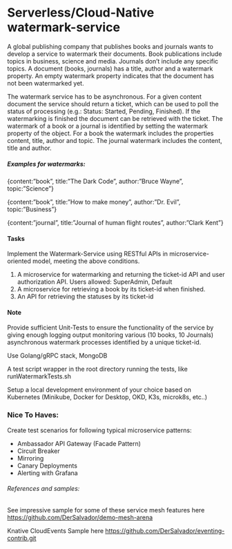 # Serverless/Cloud-Native watermark-service

A global publishing company that publishes books and journals wants to develop a service to
watermark their documents. Book publications include topics in business, science and media. Journals don’t include any specific topics. A document (books, journals) has a title, author and a watermark property. An empty watermark property indicates that the document has not been watermarked yet.

The watermark service has to be asynchronous. For a given content document the service should return a ticket, which can be used to poll the status of processing (e.g.: Status: Started, Pending, Finished). If the watermarking is finished the document can be retrieved with the ticket. The watermark of a book or a journal is identified by setting the watermark property of the object. For a book the watermark includes the properties content, title, author and topic. The journal watermark includes the content, title and author.

##### Examples for watermarks:
{content:”book”, title:”The Dark Code”, author:”Bruce Wayne”, topic:”Science”}

{content:”book”, title:”How to make money”, author:”Dr. Evil”, topic:”Business”}

{content:”journal”, title:”Journal of human flight routes”, author:”Clark Kent”}

#### Tasks
Implement the Watermark-Service using RESTful APIs in microservice-oriented model, meeting the above conditions.

1. A microservice for watermarking and returning the ticket-id API and user authorization API. Users allowed: SuperAdmin, Default
2. A microservice for retrieving a book by its ticket-id when finished.
3. An API for retrieving the statuses by its ticket-id

#### Note
Provide sufficient Unit-Tests to ensure the functionality of the service by giving enough logging output monitoring various (10 books, 10 Journals)
asynchronous watermark processes identified by a unique ticket-id.

Use Golang/gRPC stack, MongoDB

A test script wrapper in the root directory running the tests, like runWatermarkTests.sh

Setup a local development environment of your choice based on Kubernetes (Minikube, Docker for Desktop, OKD, K3s, microk8s, etc..)

### Nice To Haves:

Create test scenarios for following typical microservice patterns:
- Ambassador API Gateway (Facade Pattern)
- Circuit Breaker
- Mirroring
- Canary Deployments
- Alerting with Grafana

###### References and samples:
See impressive sample for some of these service mesh features here
https://github.com/DerSalvador/demo-mesh-arena

Knative CloudEvents Sample here
https://github.com/DerSalvador/eventing-contrib.git
